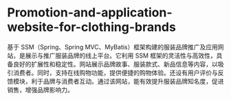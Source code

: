 # Promotion-and-application-website-for-clothing-brands
基于 SSM（Spring、Spring MVC、MyBatis）框架构建的服装品牌推广及应用网站，是展示与推广服装品牌的线上平台。它利用 SSM 框架的灵活性与高效性，具备良好的扩展性和稳定性。网站展示品牌故事、服装款式、新品信息等内容，以吸引消费者。同时，支持在线购物功能，提供便捷的购物体验。还设有用户评价与反馈模块，利于品牌与消费者互动。通过该网站，能有效提升服装品牌知名度，促进销售，增强品牌影响力。 
